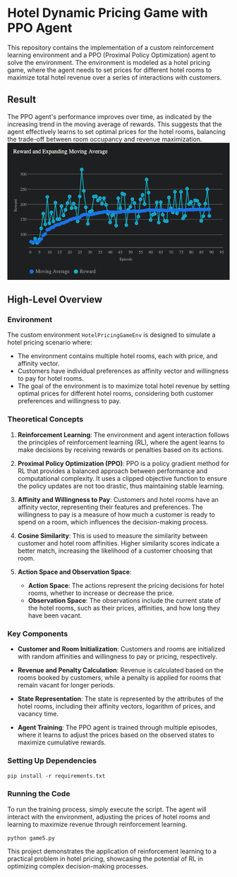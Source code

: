 # Hotel Dynamic Pricing Game with PPO Agent

This repository contains the implementation of a custom reinforcement learning environment and a PPO (Proximal Policy Optimization) agent to solve the environment. The environment is modeled as a hotel pricing game, where the agent needs to set prices for different hotel rooms to maximize total hotel revenue over a series of interactions with customers.

## Result
The PPO agent's performance improves over time, as indicated by the increasing trend in the moving average of rewards. This suggests that the agent effectively learns to set optimal prices for the hotel rooms, balancing the trade-off between room occupancy and revenue maximization.
![Total Revenue over Time](game5_reward.png)


## High-Level Overview

### Environment

The custom environment `HotelPricingGameEnv` is designed to simulate a hotel pricing scenario where:
- The environment contains multiple hotel rooms, each with price, and affinity vector.
- Customers have individual preferences as affinity vector and willingness to pay for hotel rooms.
- The goal of the environment is to maximize total hotel revenue by setting optimal prices for different hotel rooms, considering both customer preferences and willingness to pay.

### Theoretical Concepts

1. **Reinforcement Learning**: The environment and agent interaction follows the principles of reinforcement learning (RL), where the agent learns to make decisions by receiving rewards or penalties based on its actions.
  
2. **Proximal Policy Optimization (PPO)**: PPO is a policy gradient method for RL that provides a balanced approach between performance and computational complexity. It uses a clipped objective function to ensure the policy updates are not too drastic, thus maintaining stable learning.

3. **Affinity and Willingness to Pay**: Customers and hotel rooms have an affinity vector, representing their features and preferences. The willingness to pay is a measure of how much a customer is ready to spend on a room, which influences the decision-making process.

4. **Cosine Similarity**: This is used to measure the similarity between customer and hotel room affinities. Higher similarity scores indicate a better match, increasing the likelihood of a customer choosing that room.

5. **Action Space and Observation Space**:
   - **Action Space**: The actions represent the pricing decisions for hotel rooms, whether to increase or decrease the price.
   - **Observation Space**: The observations include the current state of the hotel rooms, such as their prices, affinities, and how long they have been vacant.

### Key Components

- **Customer and Room Initialization**: Customers and rooms are initialized with random affinities and willingness to pay or pricing, respectively.
  
- **Revenue and Penalty Calculation**: Revenue is calculated based on the rooms booked by customers, while a penalty is applied for rooms that remain vacant for longer periods.

- **State Representation**: The state is represented by the attributes of the hotel rooms, including their affinity vectors, logarithm of prices, and vacancy time.

- **Agent Training**: The PPO agent is trained through multiple episodes, where it learns to adjust the prices based on the observed states to maximize cumulative rewards.


### Setting Up Dependencies
```
pip install -r requirements.txt
```

  
### Running the Code

To run the training process, simply execute the script. The agent will interact with the environment, adjusting the prices of hotel rooms and learning to maximize revenue through reinforcement learning.

```bash
python game5.py
```

This project demonstrates the application of reinforcement learning to a practical problem in hotel pricing, showcasing the potential of RL in optimizing complex decision-making processes.